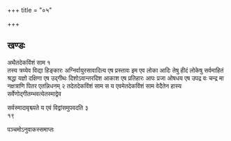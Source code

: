 +++
title = "०५"

+++
## खण्डः
 

अथैतदेकविंशं साम १   
तस्य त्रय्येव विद्या हिङ्कारः अग्निर्वायुरसावादित्य
एष प्रस्तावः इम एव लोका आदिः तेषु हीदं लोकेषु सर्वमाहितं श्रद्धा
यज्ञो दक्षिणा एष उद्गीथः दिशोऽवान्तरदिश आकाश एष प्रतिहारः आपः
प्रजा ओषधय एष उपद्र वः चन्द्र मा नक्षत्राणि पितर एतन्निधनम् २
तदेतदेकविंशं साम स य एवमेतदेकविंशं साम वेदैतेन हास्य
सर्वेणोद्गीतम्भवत्येतस्माद्वेव 

सर्वस्मादावृश्च्यते य एवं विद्वांसमुपवदति ३   
१९

पञ्चमोऽनुवाकस्समाप्तः 
